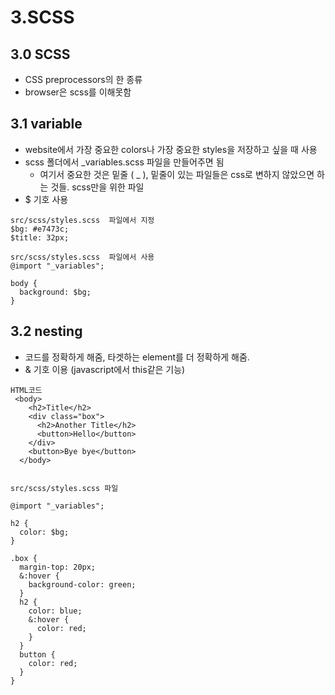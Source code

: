 # 3.SCSS
## 3.0 SCSS
- CSS preprocessors의 한 종류
- browser은 scss를 이해못함

## 3.1 variable
- website에서 가장 중요한 colors나 가장 중요한 styles을 저장하고 싶을 때 사용
- scss 폴더에서 _variables.scss 파일을 만들어주면 됨
  - 여기서 중요한 것은 밑줄 ( _ ), 밑줄이 있는 파일들은 css로 변하지 않았으면 하는 것들. scss만을 위한 파일
- $ 기호 사용

```
src/scss/styles.scss  파일에서 지정
$bg: #e7473c;
$title: 32px;

src/scss/styles.scss  파일에서 사용
@import "_variables";

body {
  background: $bg;
}

```

## 3.2 nesting 
- 코드를 정확하게 해줌, 타겟하는 element를 더 정확하게 해줌.
- & 기호 이용 (javascript에서 this같은 기능)

```
HTML코드
 <body>
    <h2>Title</h2>
    <div class="box">
      <h2>Another Title</h2>
      <button>Hello</button>
    </div>
    <button>Bye bye</button>
  </body>


src/scss/styles.scss 파일

@import "_variables";

h2 {
  color: $bg;
}

.box {
  margin-top: 20px;
  &:hover {
    background-color: green;
  }
  h2 {
    color: blue;
    &:hover {
      color: red;
    }
  }
  button {
    color: red;
  }
}
```


